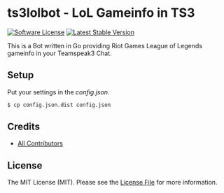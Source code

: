 # ts3lolbot - LoL Gameinfo in TS3

[![Software License][ico-license]](LICENSE.md)
[![Latest Stable Version][ico-githubversion]][link-releases]

This is a Bot written in Go providing Riot Games League of Legends gameinfo in your Teamspeak3 Chat.

## Setup

Put your settings in the *config.json*.

``` bash
$ cp config.json.dist config.json
```

## Credits

- [All Contributors][link-contributors]

## License

The MIT License (MIT). Please see the [License File](LICENSE.md) for more information.

[ico-license]: https://img.shields.io/badge/license-MIT-brightgreen.svg?style=flat-square
[ico-githubversion]: https://poser.pugx.org/drdelay/ts3lolbot/v/stable

[link-releases]: https://github.com/DrDelay/ts3lolbot/releases
[link-contributors]: ../../contributors

